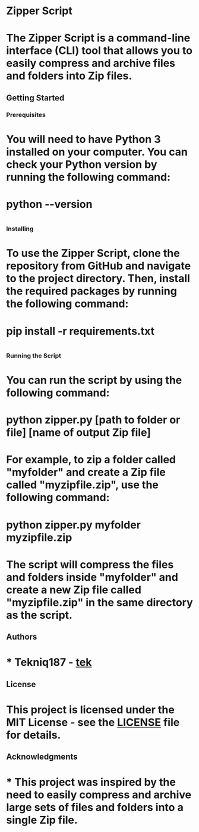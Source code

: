 # Zipper Script

# The Zipper Script is a command-line interface (CLI) tool that allows you to easily compress and archive files and folders into Zip files.

## Getting Started

### Prerequisites

# You will need to have Python 3 installed on your computer. You can check your Python version by running the following command:
#  
# python --version
#  

### Installing

# To use the Zipper Script, clone the repository from GitHub and navigate to the project directory. Then, install the required packages by running the following command:
#  
# pip install -r requirements.txt
#  

### Running the Script

# You can run the script by using the following command:
#  
# python zipper.py [path to folder or file] [name of output Zip file]
#  

# For example, to zip a folder called "myfolder" and create a Zip file called "myzipfile.zip", use the following command:
#  
# python zipper.py myfolder myzipfile.zip
#  

# The script will compress the files and folders inside "myfolder" and create a new Zip file called "myzipfile.zip" in the same directory as the script.

## Authors

# * Tekniq187 - [tek](https://github.com/tekniq187)

## License

# This project is licensed under the MIT License - see the [LICENSE](LICENSE) file for details.

## Acknowledgments

# * This project was inspired by the need to easily compress and archive large sets of files and folders into a single Zip file.
